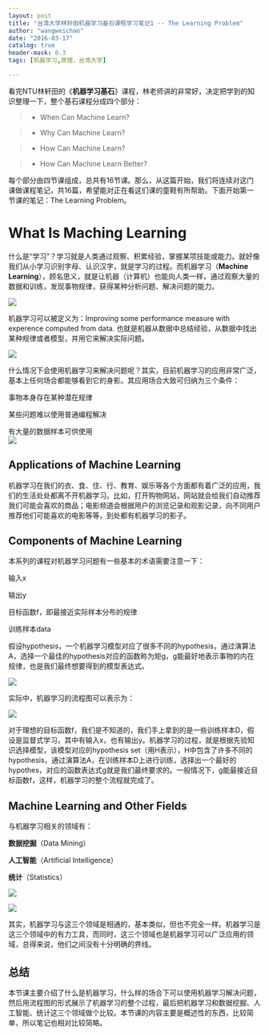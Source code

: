 ```yaml
---
layout: post
title: "台湾大学林轩田机器学习基石课程学习笔记1 -- The Learning Problem"
author: "wangweichao"
date: "2016-03-17"
catalog: true
header-mask: 0.3
tags: [机器学习,原理，台湾大学]

---
```


看完NTU林轩田的《**机器学习基石**》课程，林老师讲的非常好，决定把学到的知识整理一下，整个基石课程分成四个部分：

>* When Can Machine Learn?

>* Why Can Machine Learn?

>* How Can Machine Learn?

>* How Can Machine Learn Better?

每个部分由四节课组成，总共有16节课。那么，从这篇开始，我们将连续对这门课做课程笔记，共16篇，希望能对正在看这们课的童鞋有所帮助。下面开始第一节课的笔记：The Learning Problem。

<h1>What Is Maching Learning</h1>


什么是“学习”？学习就是人类通过观察、积累经验，掌握某项技能或能力。就好像我们从小学习识别字母、认识汉字，就是学习的过程。而机器学习（**Machine Learning**），顾名思义，就是让机器（计算机）也能向人类一样，通过观察大量的数据和训练，发现事物规律，获得某种分析问题、解决问题的能力。

![](/img/in-post/linxuetian/Lecture-1-The-Learning-Problem/01.png) 

机器学习可以被定义为：Improving some performance measure with experence computed from data. 也就是机器从数据中总结经验，从数据中找出某种规律或者模型，并用它来解决实际问题。

![](/img/in-post/linxuetian/Lecture-1-The-Learning-Problem/02.png) 

什么情况下会使用机器学习来解决问题呢？其实，目前机器学习的应用非常广泛，基本上任何场合都能够看到它的身影。其应用场合大致可归纳为三个条件：

事物本身存在某种潜在规律

某些问题难以使用普通编程解决

有大量的数据样本可供使用  
![](/img/in-post/linxuetian/Lecture-1-The-Learning-Problem/03.png) 


## Applications of Machine Learning


机器学习在我们的衣、食、住、行、教育、娱乐等各个方面都有着广泛的应用，我们的生活处处都离不开机器学习。比如，打开购物网站，网站就会给我们自动推荐我们可能会喜欢的商品；电影频道会根据用户的浏览记录和观影记录，向不同用户推荐他们可能喜欢的电影等等，到处都有机器学习的影子。


## Components of Machine Learning ##


本系列的课程对机器学习问题有一些基本的术语需要注意一下：

输入x

输出y

目标函数f，即最接近实际样本分布的规律

训练样本data

假设hypothesis，一个机器学习模型对应了很多不同的hypothesis，通过演算法A，选择一个最佳的hypothesis对应的函数称为矩g，g能最好地表示事物的内在规律，也是我们最终想要得到的模型表达式。 

![](/img/in-post/linxuetian/Lecture-1-The-Learning-Problem/04.png) 

实际中，机器学习的流程图可以表示为：

![](/img/in-post/linxuetian/Lecture-1-The-Learning-Problem/05.png) 

对于理想的目标函数f，我们是不知道的，我们手上拿到的是一些训练样本D，假设是监督式学习，其中有输入x，也有输出y。机器学习的过程，就是根据先验知识选择模型，该模型对应的hypothesis set（用H表示），H中包含了许多不同的hypothesis，通过演算法A，在训练样本D上进行训练，选择出一个最好的hypothes，对应的函数表达式g就是我们最终要求的。一般情况下，g能最接近目标函数f，这样，机器学习的整个流程就完成了。


## Machine Learning and Other Fields ##


与机器学习相关的领域有：

**数据挖掘**（Data Mining）

**人工智能**（Artificial Intelligence）

**统计**（Statistics）

![](/img/in-post/linxuetian/Lecture-1-The-Learning-Problem/06.png) 

![](/img/in-post/linxuetian/Lecture-1-The-Learning-Problem/07.png) 

其实，机器学习与这三个领域是相通的，基本类似，但也不完全一样。机器学习是这三个领域中的有力工具，而同时，这三个领域也是机器学习可以广泛应用的领域，总得来说，他们之间没有十分明确的界线。


## 总结 ##


本节课主要介绍了什么是机器学习，什么样的场合下可以使用机器学习解决问题，然后用流程图的形式展示了机器学习的整个过程，最后把机器学习和数据挖掘、人工智能、统计这三个领域做个比较。本节课的内容主要是概述性的东西，比较简单，所以笔记也相对比较简略。


